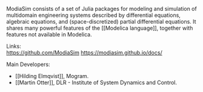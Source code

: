 ModiaSim consists of a set of Julia packages for modeling and simulation of multidomain engineering systems described by differential equations, algebraic equations, and (space-discretized) partial differential equations. It shares many powerful features of the [[Modelica language]], together with features not available in Modelica.

Links:  
https://github.com/ModiaSim
https://modiasim.github.io/docs/

Main Developers:
- [[Hilding Elmqvist]], Mogram.
- [[Martin Otter]], DLR - Institute of System Dynamics and Control.